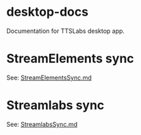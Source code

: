 # desktop-docs
Documentation for TTSLabs desktop app.

# StreamElements sync
See: [StreamElementsSync.md](StreamElementsSync.md)

# Streamlabs sync
See: [StreamlabsSync.md](StreamlabsSync.md)

